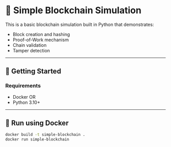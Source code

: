# 🧱 Simple Blockchain Simulation

This is a basic blockchain simulation built in Python that demonstrates:

- Block creation and hashing
- Proof-of-Work mechanism
- Chain validation
- Tamper detection

---

## 🚀 Getting Started

### Requirements
- Docker OR
- Python 3.10+

---

## 🐳 Run using Docker

```bash
docker build -t simple-blockchain .
docker run simple-blockchain
